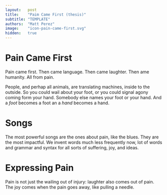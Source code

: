 ```yaml
---
layout:   post
title:    "Paim Came First (thesis)"
subtitle: "TEMPLATE"
authors:  "Matt Perez"
image:    "icon-pain-came-first.svg"
hidden:   true
---
```


<div style='display:none; '>
 <p>Pain came first, thn came humanity</p>
</div>

<h1>Pain Came First</h1>
 <p>Pain came first. Then came language. Then came laughter. Then ame humanity. All from pain.</p>

 <p>People, and perhap all animals, are translating machines, inside to the outside. So you could wail about your foot, or you could signal agony coming form your hand. Somebody else names your foot or your hand. And a <em>foot</em> becomes a foot an a <em>hand</em> becomes a hand.</p>

<h1>Songs</h1>
 <p>The most powerful songs are the ones about pain, like the blues. They are the most impactful. We invent words much less frequently now, lot of words and grammar and syntax for all sorts of suffering, joy, and ideas.</p>

<h1>Expressing Pain</h1>

 <p>Pain is not just the wailing out of injury: laughter also comes out of pain. The joy comes when the pain goes away, like pulling a needle.</p>
 
 <h1>